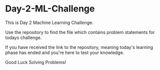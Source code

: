 # Day-2-ML-Challenge
This is Day 2 Machine Learning Challenge.

Use the repository to find the file which contains problem statements for todays challenge.

If you have received the link to the repository, meaning today's learning phase has ended and you're here to test your knowledge.

Good Luck Solving Problems!
